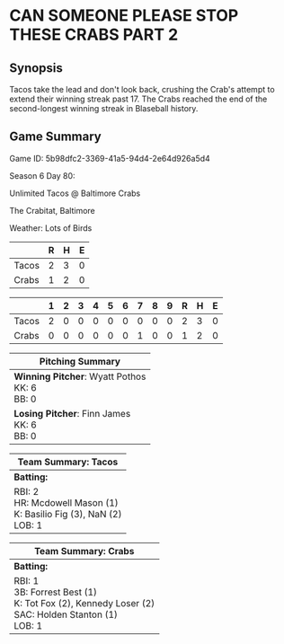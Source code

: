 # CAN SOMEONE PLEASE STOP THESE CRABS PART 2

## Synopsis

Tacos take the lead and don't look back, crushing the Crab's attempt to extend their winning streak past 17.
The Crabs reached the end of the second-longest winning streak in Blaseball history.

## Game Summary

Game ID: 5b98dfc2-3369-41a5-94d4-2e64d926a5d4

Season 6 Day 80:

Unlimited Tacos @ Baltimore Crabs

The Crabitat, Baltimore

Weather: Lots of Birds



|  | R | H | E |
| --- | --- | --- | --- |
| Tacos |   2 |   3 |   0 | 
| Crabs |   1 |   2 |   0 | 


|  |   1 |   2 |   3 |   4 |   5 |   6 |   7 |   8 |   9 |  R | H | E |
| --- | --- | --- | --- | --- | --- | --- | --- | --- | --- | --- | --- | --- |
| Tacos |   2 |   0 |   0 |   0 |   0 |   0 |   0 |   0 |   0 |   2 |   3 |   0 | 
| Crabs |   0 |   0 |   0 |   0 |   0 |   0 |   1 |   0 |   0 |   1 |   2 |   0 | 


| Pitching Summary |
| --- |
| **Winning Pitcher**: Wyatt Pothos<br />KK: 6<br />BB: 0 |
| **Losing Pitcher**: Finn James<br />KK: 6<br />BB: 0 |


| Team Summary: Tacos |
| --- |
| **Batting:** |
| RBI: 2 <br />HR: Mcdowell Mason (1) <br />K: Basilio Fig (3), NaN (2) <br />LOB: 1 |


| Team Summary: Crabs |
| --- |
| **Batting:** |
| RBI: 1 <br />3B: Forrest Best (1) <br />K: Tot Fox (2), Kennedy Loser (2) <br />SAC: Holden Stanton (1) <br />LOB: 1 |

